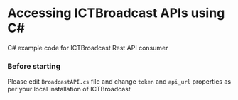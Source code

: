 # Accessing ICTBroadcast APIs using C#
C# example code for ICTBroadcast Rest API consumer

### Before starting
Please edit `BroadcastAPI.cs` file and change `token` and `api_url` properties as per your local installation of ICTBroadcast